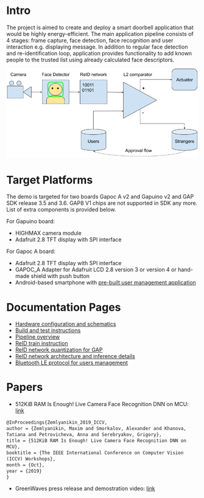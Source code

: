 # Intro

The project is aimed to create and deploy a smart doorbell application that would be highly energy-efficient. The main application pipeline consists of 4 stages: frame capture, face detection, face recognition and user interaction e.g. displaying message. In addition to regular face detection and re-identification loop, application provides functionality to add known people to the trusted list using already calculated face descriptors.

![](documentation/images/reid_pipeline.png)

# Target Platforms

The demo is targeted for two boards Gapoc A v2 and Gapuino v2 and GAP SDK release 3.5 and 3.6. GAP8 V1 chips are not supported in SDK any more.
List of extra components is provided below.

For Gapuino board:
- HIGHMAX camera module
- Adafruit 2.8 TFT display with SPI interface

For Gapoc A board:
- Adafruit 2.8 TFT display with SPI interface
- GAPOC_A Adapter for Adafruit LCD 2.8 version 3 or version 4 or hand-made shield with push button
- Android-based smartphone with [pre-built user management application](https://reid-artifacts.s3.eu-central-1.amazonaws.com/FaceID/ReID-Control-App.apk)

# Documentation Pages

- [Hardware configuration and schematics](./documentation/hardware.md)
- [Build and test instructions](./documentation/build_test.md)
- [Pipeline overview](./documentation/pipeline.md)
- [ReID train instruction](./documentation/train_instruction.md)
- [ReID network quantization for GAP](./documentation/quantization_instruction.md)
- [ReID network architecture and inference details](./documentation/network_inference.md)
- [Bluetooth LE protocol for users management](./documentation/ble_protocol.md)

# Papers

- 512KiB RAM Is Enough! Live Camera Face Recognition DNN on MCU: [link](http://openaccess.thecvf.com/content_ICCVW_2019/html/LPCV/Zemlyanikin_512KiB_RAM_Is_Enough_Live_Camera_Face_Recognition_DNN_on_ICCVW_2019_paper.html)

```
@InProceedings{Zemlyanikin_2019_ICCV,
author = {Zemlyanikin, Maxim and Smorkalov, Alexander and Khanova, Tatiana and Petrovicheva, Anna and Serebryakov, Grigory},
title = {512KiB RAM Is Enough! Live Camera Face Recognition DNN on MCU},
booktitle = {The IEEE International Conference on Computer Vision (ICCV) Workshops},
month = {Oct},
year = {2019}
}
```

- GreenWaves press release and demostration video: [link](https://greenwaves-technologies.com/face_reid_on_gap8/)
